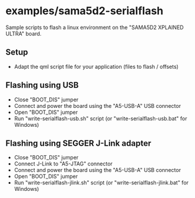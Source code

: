 # examples/sama5d2-serialflash

Sample scripts to flash a linux environment on the "SAMA5D2 XPLAINED ULTRA" board.

## Setup

- Adapt the qml script file for your application (files to flash / offsets)

## Flashing using USB

- Close "BOOT_DIS" jumper
- Connect and power the board using the "A5-USB-A" USB connector
- Open "BOOT_DIS" jumper
- Run "write-serialflash-usb.sh" script (or "write-serialflash-usb.bat" for Windows)

## Flashing using SEGGER J-Link adapter

- Close "BOOT_DIS" jumper
- Connect J-Link to "A5-JTAG" connector
- Connect and power the board using the "A5-USB-A" USB connector
- Open "BOOT_DIS" jumper
- Run "write-serialflash-jlink.sh" script (or "write-serialflash-jlink.bat" for Windows)


